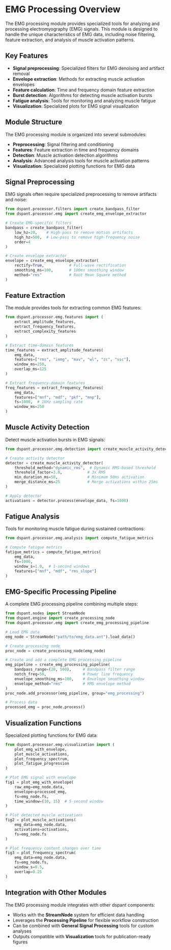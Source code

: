 # EMG Processing Overview

The EMG processing module provides specialized tools for analyzing and processing electromyography (EMG) signals. This module is designed to handle the unique characteristics of EMG data, including noise filtering, feature extraction, and analysis of muscle activation patterns.

## Key Features

- **Signal preprocessing**: Specialized filters for EMG denoising and artifact removal
- **Envelope extraction**: Methods for extracting muscle activation envelopes
- **Feature calculation**: Time and frequency domain feature extraction
- **Burst detection**: Algorithms for detecting muscle activation bursts
- **Fatigue analysis**: Tools for monitoring and analyzing muscle fatigue
- **Visualization**: Specialized plots for EMG signal visualization

## Module Structure

The EMG processing module is organized into several submodules:

- **Preprocessing**: Signal filtering and conditioning
- **Features**: Feature extraction in time and frequency domains
- **Detection**: Muscle activation detection algorithms
- **Analysis**: Advanced analysis tools for muscle activation patterns
- **Visualization**: Specialized plotting functions for EMG data

## Signal Preprocessing

EMG signals often require specialized preprocessing to remove artifacts and noise:

```python
from dspant.processor.filters import create_bandpass_filter
from dspant.processor.emg import create_emg_envelope_extractor

# Create EMG-specific filters
bandpass = create_bandpass_filter(
    low_hz=20,    # High-pass to remove motion artifacts
    high_hz=500,  # Low-pass to remove high-frequency noise
    order=4
)

# Create envelope extractor
envelope = create_emg_envelope_extractor(
    rectify=True,           # Full-wave rectification
    smoothing_ms=100,       # 100ms smoothing window
    method="rms"            # Root Mean Square method
)
```

## Feature Extraction

The module provides tools for extracting common EMG features:

```python
from dspant.processor.emg.features import (
    extract_amplitude_features,
    extract_frequency_features,
    extract_complexity_features
)

# Extract time-domain features
time_features = extract_amplitude_features(
    emg_data,
    features=["rms", "iemg", "mav", "wl", "zc", "ssc"],
    window_ms=250,
    overlap_ms=125
)

# Extract frequency-domain features
freq_features = extract_frequency_features(
    emg_data,
    features=["mnf", "mdf", "pkf", "mnp"],
    fs=1000,  # 1kHz sampling rate
    window_ms=250
)
```

## Muscle Activity Detection

Detect muscle activation bursts in EMG signals:

```python
from dspant.processor.emg.detection import create_muscle_activity_detector

# Create activity detector
detector = create_muscle_activity_detector(
    threshold_method="dynamic_rms",  # Dynamic RMS-based threshold
    threshold_factor=3.0,           # 3x RMS
    min_duration_ms=50,             # Minimum 50ms activation
    merge_distance_ms=25            # Merge activations within 25ms
)

# Apply detector
activations = detector.process(envelope_data, fs=1000)
```

## Fatigue Analysis

Tools for monitoring muscle fatigue during sustained contractions:

```python
from dspant.processor.emg.analysis import compute_fatigue_metrics

# Compute fatigue metrics
fatigue_metrics = compute_fatigue_metrics(
    emg_data,
    fs=1000,
    window_s=1.0,  # 1-second windows
    features=["mnf", "mdf", "rms_slope"]
)
```

## EMG-Specific Processing Pipeline

A complete EMG processing pipeline combining multiple steps:

```python
from dspant.nodes import StreamNode
from dspant.engine import create_processing_node
from dspant.processor.emg import create_emg_processing_pipeline

# Load EMG data
emg_node = StreamNode("path/to/emg_data.ant").load_data()

# Create processing node
proc_node = create_processing_node(emg_node)

# Create and add a complete EMG processing pipeline
emg_pipeline = create_emg_processing_pipeline(
    bandpass_range=(20, 500),     # Bandpass filter range
    notch_freq=50,                # Power line frequency
    envelope_smoothing_ms=100,    # Envelope smoothing window
    envelope_method="rms"         # RMS envelope method
)
proc_node.add_processor(emg_pipeline, group="emg_processing")

# Process data
processed_emg = proc_node.process()
```

## Visualization Functions

Specialized plotting functions for EMG data:

```python
from dspant.processor.emg.visualization import (
    plot_emg_with_envelope,
    plot_muscle_activations,
    plot_frequency_spectrum,
    plot_fatigue_progression
)

# Plot EMG signal with envelope
fig1 = plot_emg_with_envelope(
    raw_emg=emg_node.data,
    envelope=processed_emg,
    fs=emg_node.fs,
    time_window=(10, 15)  # 5-second window
)

# Plot detected muscle activations
fig2 = plot_muscle_activations(
    emg_data=emg_node.data,
    activations=activations,
    fs=emg_node.fs
)

# Plot frequency content changes over time
fig3 = plot_frequency_spectrum(
    emg_data=emg_node.data,
    fs=emg_node.fs,
    window_s=0.5,
    overlap=0.25
)
```

## Integration with Other Modules

The EMG processing module integrates with other dspant components:

- Works with the **StreamNode** system for efficient data handling
- Leverages the **Processing Pipeline** for flexible workflow construction
- Can be combined with **General Signal Processing** tools for custom analyses
- Outputs compatible with **Visualization** tools for publication-ready figures

